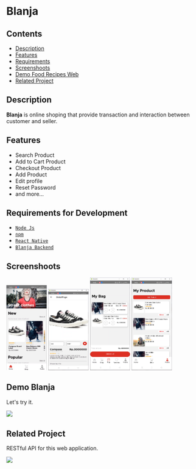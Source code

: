 # Blanja

## Contents

- [Description](#description)
- [Features](#features)
- [Requirements](#requirements-for-development)
- [Screenshoots](#screenshoots)
- [Demo Food Recipes Web](#demo-blanja-web)
- [Related Project](#related-project)

## Description

**Blanja** is online shoping that provide transaction and interaction between customer and seller.

## Features

- Search Product
- Add to Cart Product
- Checkout Product
- Add Product
- Edit profile
- Reset Password
- and more...

## Requirements for Development

- [`Node Js`](https://nodejs.org/en/)
- [`npm`](https://www.npmjs.com/get-npm)
- [`React Native`](https://reactnative.dev/)
- [`Blanja Backend`](https://github.com/hendrasolih/backend-blanja)

## Screenshoots

<div>
    <img width="21%" src="./src/assets/images/Mob 1.png">
    <img width="21%" src="./src/assets/images/Mob 2.png">
    <img width="21%" src="./src/assets/images/Mob 3.png">
    <img width="21%" src="./src/assets/images/Mob 4.png">
</div>

## Demo Blanja

Let's try it.

<a href="#link-demo">
  <img src="https://img.shields.io/badge/Food%20Recipes-Link%20Demo-blue.svg?style=popout&logo=firefox"/>
</a>

## Related Project

RESTful API for this web application.

<a href="https://github.com/hendrasolih/backend-blanja">
<img src="https://img.shields.io/badge/Food%20Recipes-Repository-blue.svg?style=popout&logo=github"/>
</a>

